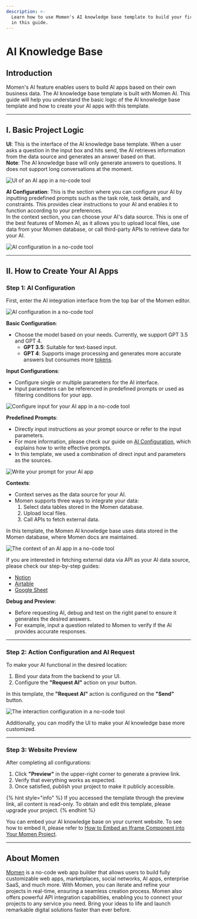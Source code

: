 ```yaml
---
description: >-
  Learn how to use Momen's AI knowledge base template to build your first AI app
  in this guide.
---
```


# AI Knowledge Base

## Introduction

Momen's AI feature enables users to build AI apps based on their own business data. The AI knowledge base template is built with Momen AI. This guide will help you understand the basic logic of the AI knowledge base template and how to create your AI apps with this template.

---

## I. Basic Project Logic

**UI**: This is the interface of the AI knowledge base template. When a user asks a question in the input box and hits send, the AI retrieves information from the data source and generates an answer based on that.  
**Note**: The AI knowledge base will only generate answers to questions. It does not support long conversations at the moment.

![UI of an AI app in a no-code tool](../.gitbook/assets/截屏2024-02-26%2012.19.41.png)

**AI Configuration**: This is the section where you can configure your AI by inputting predefined prompts such as the task role, task details, and constraints. This provides clear instructions to your AI and enables it to function according to your preferences.  
In the context section, you can choose your AI's data source. This is one of the best features of Momen AI, as it allows you to upload local files, use data from your Momen database, or call third-party APIs to retrieve data for your AI.

![AI configuration in a no-code tool](../.gitbook/assets/截屏2024-02-26%2013.14.46.png)

---

## II. How to Create Your AI Apps

### Step 1: AI Configuration

First, enter the AI integration interface from the top bar of the Momen editor.

![AI configuration in a no-code tool](../.gitbook/assets/截屏2024-02-26%2013.50.22.png)

**Basic Configuration**:  
- Choose the model based on your needs. Currently, we support GPT 3.5 and GPT 4.  
  - **GPT 3.5**: Suitable for text-based input.  
  - **GPT 4**: Supports image processing and generates more accurate answers but consumes more [tokens](https://docs.momen.app/ai/app-token-consumption).

**Input Configurations**:  
- Configure single or multiple parameters for the AI interface.  
- Input parameters can be referenced in predefined prompts or used as filtering conditions for your app.

![Configure input for your AI app in a no-code tool](../.gitbook/assets/截屏2024-02-26%2014.10.25.png)

**Predefined Prompts**:  
- Directly input instructions as your prompt source or refer to the input parameters.  
- For more information, please check our guide on [AI Configuration](https://docs.momen.app/ai/ai-configuration), which explains how to write effective prompts.  
- In this template, we used a combination of direct input and parameters as the sources.

![Write your prompt for your AI app](../.gitbook/assets/截屏2024-02-26%2014.50.07.png)

**Contexts**:  
- Context serves as the data source for your AI.  
- Momen supports three ways to integrate your data:  
  1. Select data tables stored in the Momen database.  
  2. Upload local files.  
  3. Call APIs to fetch external data.  

In this template, the Momen AI knowledge base uses data stored in the Momen database, where Momen docs are maintained.

![The context of an AI app in a no-code tool](../.gitbook/assets/截屏2024-02-26%2015.04.42.png)

If you are interested in fetching external data via API as your AI data source, please check our step-by-step guides:  
- [Notion](https://docs.momen.app/data/api/integrations/notion)  
- [Airtable](https://docs.momen.app/data/api/integrations/airtable)  
- [Google Sheet](https://docs.momen.app/data/api/integrations/google-sheet)

**Debug and Preview**:  
- Before requesting AI, debug and test on the right panel to ensure it generates the desired answers.  
- For example, input a question related to Momen to verify if the AI provides accurate responses.

---

### Step 2: Action Configuration and AI Request

To make your AI functional in the desired location:  
1. Bind your data from the backend to your UI.  
2. Configure the **"Request AI"** action on your button.  

In this template, the **"Request AI"** action is configured on the **"Send"** button.

![The interaction configuration in a no-code tool](../.gitbook/assets/截屏2024-02-26%2015.32.47.png)

Additionally, you can modify the UI to make your AI knowledge base more customized.

---

### Step 3: Website Preview

After completing all configurations:  
1. Click **"Preview"** in the upper-right corner to generate a preview link.  
2. Verify that everything works as expected.  
3. Once satisfied, publish your project to make it publicly accessible.

{% hint style="info" %}
If you accessed the template through the preview link, all content is read-only. To obtain and edit this template, please upgrade your project.
{% endhint %}

You can embed your AI knowledge base on your current website. To see how to embed it, please refer to [How to Embed an Iframe Component into Your Momen Project](https://docs.momen.app/tutorial/how-to-embed-an-iframe-component-into-your-momen-project).

---

## About Momen

[Momen](https://momen.app/?channel=blog-about) is a no-code web app builder that allows users to build fully customizable web apps, marketplaces, social networks, AI apps, enterprise SaaS, and much more. With Momen, you can iterate and refine your projects in real-time, ensuring a seamless creation process. Momen also offers powerful API integration capabilities, enabling you to connect your projects to any service you need. Bring your ideas to life and launch remarkable digital solutions faster than ever before.
